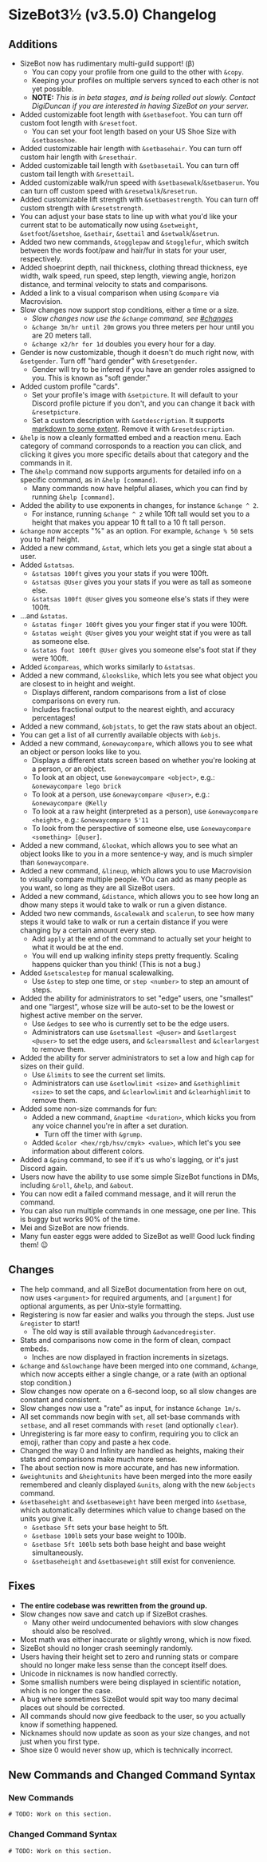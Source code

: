 # SizeBot3½ (v3.5.0) Changelog

## Additions

- SizeBot now has rudimentary multi-guild support! (β)
    - You can copy your profile from one guild to the other with `&copy`.
    - Keeping your profiles on multiple servers synced to each other is not yet possible.
    - **NOTE:** *This is in beta stages, and is being rolled out slowly. Contact DigiDuncan if you are interested in having SizeBot on your server.*
- Added customizable foot length with `&setbasefoot`. You can turn off custom foot length with `&resetfoot`.
    - You can set your foot length based on your US Shoe Size with `&setbaseshoe`.
- Added customizable hair length with `&setbasehair`. You can turn off custom hair length with `&resethair`.
- Added customizable tail length with `&setbasetail`. You can turn off custom tail length with `&resettail`.
- Added customizable walk/run speed with `&setbasewalk`/`&setbaserun`. You can turn off custom speed with `&resetwalk`/`&resetrun`.
- Added customizable lift strength with `&setbasestrength`. You can turn off custom strength with `&resetstrength`.
- You can adjust your base stats to line up with what you'd like your current stat to be automatically now using `&setweight`, `&setfoot`/`&setshoe`, `&sethair`, `&settail` and `&setwalk`/`&setrun`.
- Added two new commands, `&togglepaw` and `&togglefur`, which switch between the words foot/paw and hair/fur in stats for your user, respectively.
- Added shoeprint depth, nail thickness, clothing thread thickness, eye width, walk speed, run speed, step length, viewing angle, horizon distance, and terminal velocity to stats and comparisons.
- Added a link to a visual comparison when using `&compare` via Macrovision.
- Slow changes now support stop conditions, either a time or a size.
    - *Slow changes now use the `&change` command, see [#changes](Changes.)*
    - `&change 3m/hr until 20m` grows you three meters per hour until you are 20 meters tall.
    - `&change x2/hr for 1d` doubles you every hour for a day.
- Gender is now customizable, though it doesn't do much right now, with `&setgender`. Turn off "hard gender" with `&resetgender`.
    - Gender will try to be infered if you have an gender roles assigned to you. This is known as "soft gender."
- Added custom profile "cards".
    - Set your profile's image with `&setpicture`. It will default to your Discord profile picture if you don't, and you can change it back with `&resetpicture`.
    - Set a custom description with `&setdescription`. It supports [markdown to some extent](https://leovoel.github.io/embed-visualizer/). Remove it with `&resetdescription`.
- `&help` is now a cleanly formatted embed and a reaction menu. Each category of command corrosponds to a reaction you can click, and clicking it gives you more specific details about that category and the commands in it.
- The `&help` command now supports arguments for detailed info on a specific command, as in `&help [command]`.
    - Many commands now have helpful aliases, which you can find by running `&help [command]`.
- Added the ability to use exponents in changes, for instance `&change ^ 2`.
    - For instance, running `&change ^ 2` while 10ft tall would set you to a height that makes you appear 10 ft tall to a 10 ft tall person.
- `&change` now accepts "%" as an option. For example, `&change % 50` sets you to half height.
- Added a new command, `&stat`, which lets you get a single stat about a user.
- Added `&statsas`.
    - `&statsas 100ft` gives you your stats if you were 100ft.
    - `&statsas @User` gives you your stats if you were as tall as someone else.
    - `&statsas 100ft @User` gives you someone else's stats if they were 100ft.
- ...and `&statas`.
    - `&statas finger 100ft` gives you your finger stat if you were 100ft.
    - `&statas weight @User` gives you your weight stat if you were as tall as someone else.
    - `&statas foot 100ft @User` gives you someone else's foot stat if they were 100ft.
- Added `&compareas`, which works similarly to `&statsas`.
- Added a new command, `&lookslike`, which lets you see what object you are closest to in height and weight.
    - Displays different, random comparisons from a list of close comparisons on every run.
    - Includes fractional output to the nearest eighth, and accuracy percentages!
- Added a new command, `&objstats`, to get the raw stats about an object.
- You can get a list of all currently available objects with `&objs`.
- Added a new command, `&onewaycompare`, which allows you to see what an object or person looks like to you.
    - Displays a different stats screen based on whether you're looking at a person, or an object.
    - To look at an object, use `&onewaycompare <object>`, e.g.: `&onewaycompare lego brick`
    - To look at a person, use `&onewaycompare <@user>`, e.g.: `&onewaycompare @Kelly`
    - To look at a raw height (interpreted as a person), use `&onewaycompare <height>`, e.g.: `&onewaycompare 5'11`
    - To look from the perspective of someone else, use `&onewaycompare <something> [@user]`.
- Added a new command, `&lookat`, which allows you to see what an object looks like to you in a more sentence-y way, and is much simpler than `&onewaycompare`.
- Added a new command, `&lineup`, which allows you to use Macrovision to visually compare multiple people. YOu can add as many people as you want, so long as they are all SizeBot users.
- Added a new command, `&distance`, which allows you to see how long an dhow many steps it would take to walk or run a given distance.
- Added two new commands, `&scalewalk` and `scalerun`, to see how many steps it would take to walk or run a certain distance if you were changing by a certain amount every step.
    - Add `apply` at the end of the command to actually set your height to what it would be at the end.
    - You will end up walking infinity steps pretty frequently. Scaling happens quicker than you think! (This is not a bug.)
- Added `&setscalestep` for manual scalewalking.
    - Use `&step` to step one time, or `step <number>` to step an amount of steps.
- Added the ability for administrators to set "edge" users, one "smallest" and one "largest", whose size will be auto-set to be the lowest or highest active member on the server.
    - Use `&edges` to see who is currently set to be the edge users.
    - Administrators can use `&setsmallest <@user>` and `&setlargest <@user>` to set the edge users, and `&clearsmallest` and `&clearlargest` to remove them.
- Added the ability for server administrators to set a low and high cap for sizes on their guild.
    - Use `&limits` to see the current set limits.
    - Administrators can use `&setlowlimit <size>` and `&sethighlimit <size>` to set the caps, and `&clearlowlimit` and `&clearhighlimit` to remove them.
- Added some non-size commands for fun:
    - Added a new command, `&naptime <duration>`, which kicks you from any voice channel you're in after a set duration.
        - Turn off the timer with `&grump`.
    - Added `&color <hex/rgb/hsv/cmyk> <value>`, which let's you see information about different colors.
- Added a `&ping` command, to see if it's us who's lagging, or it's just Discord again.
- Users now have the ability to use some simple SizeBot functions in DMs, including `&roll`, `&help`, and `&about`.
- You can now edit a failed command message, and it will rerun the command.
- You can also run multiple commands in one message, one per line. This is buggy but works 90% of the time.
- Mei and SizeBot are now friends.
- Many fun easter eggs were added to SizeBot as well! Good luck finding them! :wink:

## Changes

- The help command, and all SizeBot documentation from here on out, now uses `<argument>` for required arguments, and `[argument]` for optional arguments, as per Unix-style formatting.
- Registering is now far easier and walks you through the steps. Just use `&register` to start!
    - The old way is still available through `&advancedregister`.
- Stats and comparisons now come in the form of clean, compact embeds.
    - Inches are now displayed in fraction increments in sizetags.
- `&change` and `&slowchange` have been merged into one command, `&change`, which now accepts either a single change, or a rate (with an optional stop condition.)
- Slow changes now operate on a 6-second loop, so all slow changes are constant and consistent.
- Slow changes now use a "rate" as input, for instance `&change 1m/s`.
- All set commands now begin with `set`, all set-base commands with `setbase`, and all reset commands with `reset` (and optionally `clear`).
- Unregistering is far more easy to confirm, requiring you to click an emoji, rather than copy and paste a hex code.
- Changed the way 0 and Infinity are handled as heights, making their stats and comparisons make much more sense.
- The about section now is more accurate, and has new information.
- `&weightunits` and `&heightunits` have been merged into the more easily remembered and cleanly displayed `&units`, along with the new `&objects` command.
- `&setbaseheight` and `&setbaseweight` have been merged into `&setbase`, which automatically determines which value to change based on the units you give it.
    - `&setbase 5ft` sets your base height to 5ft.
    - `&setbase 100lb` sets your base weight to 100lb.
    - `&setbase 5ft 100lb` sets both base height and base weight simultaneously.
    - `&setbaseheight` and `&setbaseweight` still exist for convenience.

## Fixes

- **The entire codebase was rewritten from the ground up.**
- Slow changes now save and catch up if SizeBot crashes.
    - Many other weird undocumented behaviors with slow changes should also be resolved.
- Most math was either inaccurate or slightly wrong, which is now fixed.
- SizeBot should no longer crash seemingly randomly.
- Users having their height set to zero and running stats or compare should no longer make less sense than the concept itself does.
- Unicode in nicknames is now handled correctly.
- Some smallish numbers were being displayed in scientific notation, which is no longer the case.
- A bug where sometimes SizeBot would spit way too many decimal places out should be corrected.
- All commands should now give feedback to the user, so you actually know if something happened.
- Nicknames should now update as soon as your size changes, and not just when you first type.
- Shoe size 0 would never show up, which is technically incorrect.


## New Commands and Changed Command Syntax

### New Commands

`# TODO: Work on this section.`

### Changed Command Syntax

`# TODO: Work on this section.`
